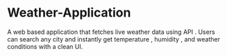 # Weather-Application
A web based application that fetches live weather data using API . Users can search any city and instantly get temperature , humidity , and weather conditions with a clean UI.
